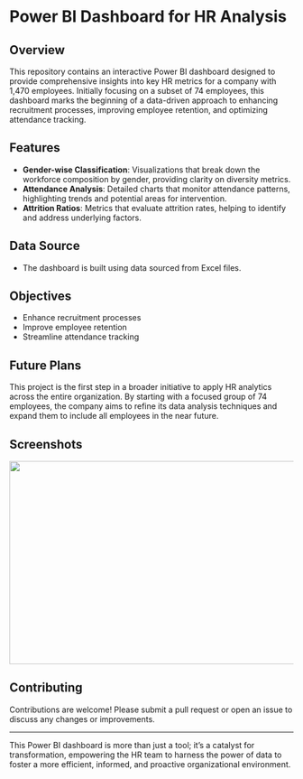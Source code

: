 # Power BI Dashboard for HR Analysis

## Overview

This repository contains an interactive Power BI dashboard designed to provide comprehensive insights into key HR metrics for a company with 1,470 employees. Initially focusing on a subset of 74 employees, this dashboard marks the beginning of a data-driven approach to enhancing recruitment processes, improving employee retention, and optimizing attendance tracking.

## Features

- **Gender-wise Classification**: Visualizations that break down the workforce composition by gender, providing clarity on diversity metrics.
- **Attendance Analysis**: Detailed charts that monitor attendance patterns, highlighting trends and potential areas for intervention.
- **Attrition Ratios**: Metrics that evaluate attrition rates, helping to identify and address underlying factors.

## Data Source

- The dashboard is built using data sourced from Excel files.

## Objectives

- Enhance recruitment processes
- Improve employee retention
- Streamline attendance tracking

## Future Plans

This project is the first step in a broader initiative to apply HR analytics across the entire organization. By starting with a focused group of 74 employees, the company aims to refine its data analysis techniques and expand them to include all employees in the near future.

## Screenshots

<img src="https://github.com/Pranavla/HR-analysis-Dashboard/assets/86297066/20dd8e71-8b23-4ff7-bfb7-431b885c983f" width="540" height="360"> 


## Contributing

Contributions are welcome! Please submit a pull request or open an issue to discuss any changes or improvements.

---

This Power BI dashboard is more than just a tool; it’s a catalyst for transformation, empowering the HR team to harness the power of data to foster a more efficient, informed, and proactive organizational environment.

